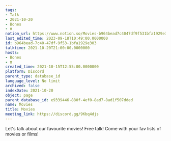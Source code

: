 ```yaml
---
tags:
- Talk
- 2021-10-20
- Bones
- π
notion_url: https://www.notion.so/Movies-b964bead7c4047df9f531bfa1929e303
last_edited_time: 2023-09-18T10:49:00.0000000
id: b964bead-7c40-47df-9f53-1bfa1929e303
talktime: 2021-10-20T21:00:00.0000000
hosts:
- Bones
- π
created_time: 2021-10-15T12:55:00.0000000
platform: Discord
parent_type: database_id
language_level: No limit
archived: false
indexDate: 2021-10-20
object: page
parent_database_id: e9339446-880f-4ef0-8ad7-8ad1f507dded
name: Movies
title: Movies
meeting_link: https://discord.gg/9Kbq4djs
---
```


Let's talk about our favourite movies!
Free talk! Come with your fav lists of movies or films!


